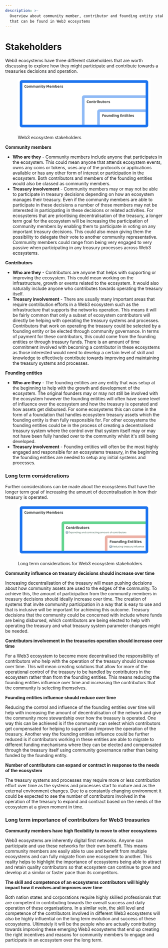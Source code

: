 ```yaml
---
description: >-
  Overview about community member, contributor and founding entity stakeholders
  that can be found in Web3 ecosystems
---
```


# Stakeholders

Web3 ecosystems have three different stakeholders that are worth discussing to explore how they  might participate and contribute towards a treasuries decisions and operation.

<figure><img src="../.gitbook/assets/treasury-stakeholders.jpg" alt=""><figcaption><p>Web3 ecosystem stakeholders</p></figcaption></figure>

**Community members**

* **Who are they** - Community members include anyone that participates in the ecosystem. This could mean anyone that attends ecosystem events, owns any coins or tokens, uses any of the protocols or applications available or has any other form of interest or participation in the ecosystem. Both contributors and members of the founding entities would also be classed as community members.
* **Treasury involvement** - Community members may or may not be able to participate in treasury decisions depending on how an ecosystem manages their treasury. Even if the community members are able to participate in these decisions a number of those members may not be interested in participating in these decisions or related activities. For ecosystems that are prioritising decentralisation of the treasury, a longer term goal for the ecosystem will be increasing the participation of community members by enabling them to participate in voting on any important treasury decisions. This could also mean giving them the possibility to delegate their vote to another community representative. Community members could range from being very engaged to very passive when participating in any treasury processes across Web3 ecosystems.



**Contributors**

* **Who are they** - Contributors are anyone that helps with supporting or improving the ecosystem. This could mean working on the infrastructure, growth or events related to the ecosystem. It would also naturally include anyone who contributes towards operating the treasury itself.
* **Treasury involvement** - There are usually many important areas that require contribution efforts in a Web3 ecosystem such as the infrastructure that supports the networks operation. This means it will be fairly common that only a subset of ecosystem contributors will directly be helping with operating the treasury systems and processes. Contributors that work on operating the treasury could be selected by a founding entity or be elected through community governance. In terms of payment for these contributors, this could come from the founding entities or through treasury funds. There is an amount of time commitment involved with becoming a contributor in these ecosystems as those interested would need to develop a certain level of skill and knowledge to effectively contribute towards improving and maintaining the treasury systems and processes.



**Founding entities**

* **Who are they** - The founding entities are any entity that was setup at the beginning to help with the growth and development of the ecosystem. The original founders may or may not still be involved with the ecosystem however the founding entities will often have some level of influence over the ecosystem and how the treasury is operated and how assets get disbursed. For some ecosystems this can come in the form of a foundation that handles ecosystem treasury assets which the founding entity is then fully responsible for. For other ecosystems the founding entities could be in the process of creating a decentralised treasury system where the control over that system itself may or may not have been fully handed over to the community whilst it's still being developed.
* **Treasury involvement** - Founding entities will often be the most highly engaged and responsible for an ecosystems treasury, in the beginning the founding entities are needed to setup any initial systems and processes.



### Long term considerations

Further considerations can be made about the ecosystems that have the longer term goal of increasing the amount of decentralisation in how their treasury is operated.

<figure><img src="../.gitbook/assets/treasury-stakeholders-long-term.jpg" alt=""><figcaption><p>Long term considerations for Web3 ecosystem stakeholders</p></figcaption></figure>

**Community influence on treasury decisions should increase over time**

Increasing decentralisation of the treasury will mean pushing decisions about how community assets are used to the edges of the community. To achieve this, the amount of participation from the community members in treasury decisions should ideally increase over time. The creation of systems that invite community participation in a way that is easy to use and that is inclusive will be important for achieving this outcome. Treasury decisions that the community could be concerned with include where funds are being disbursed, which contributors are being elected to help with operating the treasury and what treasury system parameter changes might be needed.



**Contributors involvement in the treasuries operation should increase over time**

For a Web3 ecosystem to become more decentralised the responsibility of contributors who help with the operation of the treasury should increase over time. This will mean creating solutions that allow for more of the operational control of the treasury to be handled by contributors in the ecosystem rather than from the founding entities. This means reducing the founding entities influence over time and increasing the contributors that the community is selecting themselves.



**Founding entities influence should reduce over time**

Reducing the control and influence of the founding entities over time will help with increasing the amount of decentralisation of the network and give the community more stewardship over how the treasury is operated. One way this can be achieved is if the community can select which contributors get compensated for helping to support and improve the operation of the treasury. Another way the founding entities influence could be further reduced is if contributors working in these entities are able to migrate to different funding mechanisms where they can be elected and compensated through the treasury itself using community governance rather than being funded by the founding entity.



**Number of contributors can expand or contract in response to the needs of the ecosystem**

The treasury systems and processes may require more or less contribution effort over time as the systems and processes start to mature and as the external environment changes. Due to a constantly changing environment it could be expected to see the number of contributors involved in the operation of the treasury to expand and contract based on the needs of the ecosystem at a given moment in time.



### Long term importance of contributors for Web3 treasuries



**Community members have high flexibility to move to other ecosystems**

Web3 ecosystems are inherently digital first networks. Anyone can participate and use these networks for their own benefit. This means community members are easily able to use and benefit from multiple ecosystems and can fully migrate from one ecosystem to another. This reality helps to highlight the importance of ecosystems being able to attract and retain quality contributors so that ecosystem can continue to grow and develop at a similar or faster pace than its competitors.



**The skill and competence of an ecosystems contributors will highly impact how it evolves and improves over time**

Both nation states and corporations require highly skilled professionals that are competent in contributing towards the overall success and daily operation of these organisations. In a similar vein, the skill level and competence of the contributors involved in different Web3 ecosystems will also be highly influential on the long term evolution and success of these ecosystems. Ultimately it will be the people who are actually contributing towards improving these emerging Web3 ecosystems that end up creating the right incentives and reasons for community members to engage and participate in an ecosystem over the long term.
